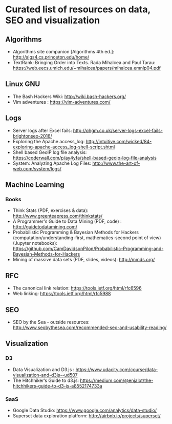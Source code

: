 # Curated list of resources on data, SEO and visualization

## Algorithms
* Algorithms site companion [Algorithms 4th ed.]: http://algs4.cs.princeton.edu/home/
* TextRank: Bringing Order into Texts. Rada Mihalcea and Paul Tarau: https://web.eecs.umich.edu/~mihalcea/papers/mihalcea.emnlp04.pdf

## Linux GNU
* The Bash Hackers Wiki: http://wiki.bash-hackers.org/
* Vim adventures : https://vim-adventures.com/

## Logs
* Server logs after Excel fails: http://ohgm.co.uk/server-logs-excel-fails-brightonseo-2016/
* Exploring the Apache access_log: http://intuitive.com/wicked/84-exploring-apache-access_log-shell-script.shtml
* Shell based GeoIP log file analysis: https://coderwall.com/p/ay4yfa/shell-based-geoip-log-file-analysis
* System: Analyzing Apache Log Files: http://www.the-art-of-web.com/system/logs/

## Machine Learning
### Books
* Think Stats (PDF, exercises & data): http://www.greenteapress.com/thinkstats/
* A Programmer's Guide to Data Mining (PDF, code) : http://guidetodatamining.com/
* Probabilistic Programming & Bayesian Methods for Hackers (computation/understanding-first, mathematics-second point of view) (Jupyter notebooks): https://github.com/CamDavidsonPilon/Probabilistic-Programming-and-Bayesian-Methods-for-Hackers
* Mining of massive data sets (PDF, slides, videos): http://mmds.org/


## RFC 
* The canonical link relation: https://tools.ietf.org/html/rfc6596
* Web linking: https://tools.ietf.org/html/rfc5988

## SEO
* SEO by the Sea - outside resources: http://www.seobythesea.com/recommended-seo-and-usability-reading/

## Visualization
### D3
* Data Visualization and D3.js : https://www.udacity.com/course/data-visualization-and-d3js--ud507
* The Hitchhiker’s Guide to d3.js: https://medium.com/@enjalot/the-hitchhikers-guide-to-d3-js-a8552174733a
### SaaS
* Google Data Studio: https://www.google.com/analytics/data-studio/
* Superset data exploration platform: http://airbnb.io/projects/superset/


